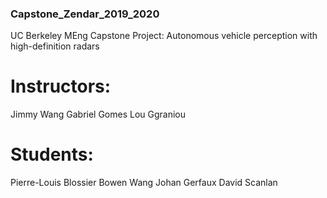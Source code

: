 ### Capstone_Zendar_2019_2020
UC Berkeley MEng Capstone Project: Autonomous vehicle perception with high-definition radars 

# Instructors:
Jimmy Wang
Gabriel Gomes
Lou Ggraniou

# Students:
Pierre-Louis Blossier
Bowen Wang
Johan Gerfaux
David Scanlan
